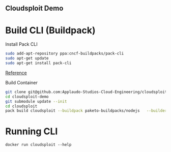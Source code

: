 ## Cloudsploit Demo

# Build CLI (Buildpack)

Install Pack CLI

```bash
sudo add-apt-repository ppa:cncf-buildpacks/pack-cli
sudo apt-get update
sudo apt-get install pack-cli
```

[Reference](https://buildpacks.io/docs/tools/pack/)

Build Container

```bash
git clone git@github.com:Applaudo-Studios-Cloud-Engineering/cloudsploit-demo.git
cd cloudsploit-demo
git submodule update --init
cd cloudsploit
pack build cloudsploit --buildpack paketo-buildpacks/nodejs   --builder paketobuildpacks/builder:base
```

# Running CLI

```
docker run cloudsploit --help
```

